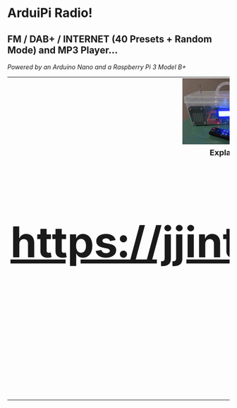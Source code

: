 
# ArduiPi Radio!
## FM / DAB+ / INTERNET (40 Presets + Random Mode) and MP3 Player...
<I>Powered by an Arduino Nano and a Raspberry Pi 3 Model B+</I>
<TABLE BORDER=0 CELLSPACING=0 CELLPADDING=0>
   <TR ALIGN="center">
      <TD>
         <A HREF="https://jjintokyo.github.io">
         <IMG SRC="pix/ArduiPi Radio! [ CLEAR ].jpg"
         ALT="ArduiPi Radio! [ CLEAR ]" WIDTH=200 HEIGHT=150 BORDER=0></A>
         <A HREF="https://jjintokyo.github.io">
         <IMG SRC="pix/ArduiPi Radio! [ LEGO ].jpg"
         ALT="ArduiPi Radio! [ LEGO ]" WIDTH=200 HEIGHT=150 BORDER=0></A>
      </TD>
  </TR>
 <TR ALIGN="center">
      <TD>
         <FONT SIZE=4><B>Explanations, pictures & videos:<BR>
         <A HREF="https://jjintokyo.github.io"><FONT SIZE=7 COLOR="Blue">
         <H1>https://jjintokyo.github.io</A><BR><BR>:-)</H1></B>
      </TD>
   </TR>
</TABLE>